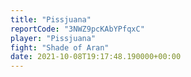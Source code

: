 ```yaml
---
title: "Pissjuana"
reportCode: "3NWZ9pcKAbYPfqxC"
player: "Pissjuana"
fight: "Shade of Aran"
date: 2021-10-08T19:17:48.190000+00:00
---
```

